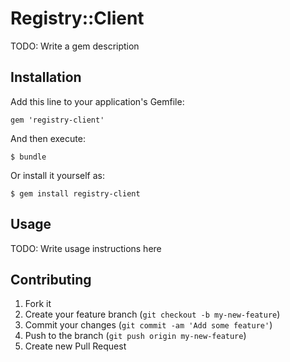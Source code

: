 # Registry::Client

TODO: Write a gem description

## Installation

Add this line to your application's Gemfile:

    gem 'registry-client'

And then execute:

    $ bundle

Or install it yourself as:

    $ gem install registry-client

## Usage

TODO: Write usage instructions here

## Contributing

1. Fork it
2. Create your feature branch (`git checkout -b my-new-feature`)
3. Commit your changes (`git commit -am 'Add some feature'`)
4. Push to the branch (`git push origin my-new-feature`)
5. Create new Pull Request

